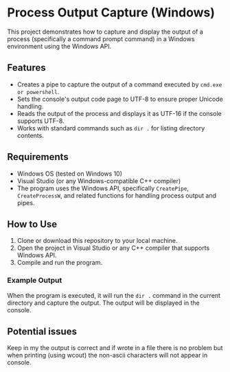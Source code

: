 # Process Output Capture (Windows)

This project demonstrates how to capture and display the output of a process (specifically a command prompt command) in a Windows environment using the Windows API.

## Features

- Creates a pipe to capture the output of a command executed by `cmd.exe or powershell`.
- Sets the console's output code page to UTF-8 to ensure proper Unicode handling.
- Reads the output of the process and displays it as UTF-16 if the console supports UTF-8.
- Works with standard commands such as `dir .` for listing directory contents.

## Requirements

- Windows OS (tested on Windows 10)
- Visual Studio (or any Windows-compatible C++ compiler)
- The program uses the Windows API, specifically `CreatePipe`, `CreateProcessW`, and related functions for handling process output and pipes.

## How to Use

1. Clone or download this repository to your local machine.
2. Open the project in Visual Studio or any C++ compiler that supports Windows API.
3. Compile and run the program.

### Example Output

When the program is executed, it will run the `dir .` command in the current directory and capture the output. The output will be displayed in the console.

## Potential issues 

Keep in my the output is correct and if wrote in a file there is no problem but when printing (using wcout) the non-ascii characters will not appear in console. 
